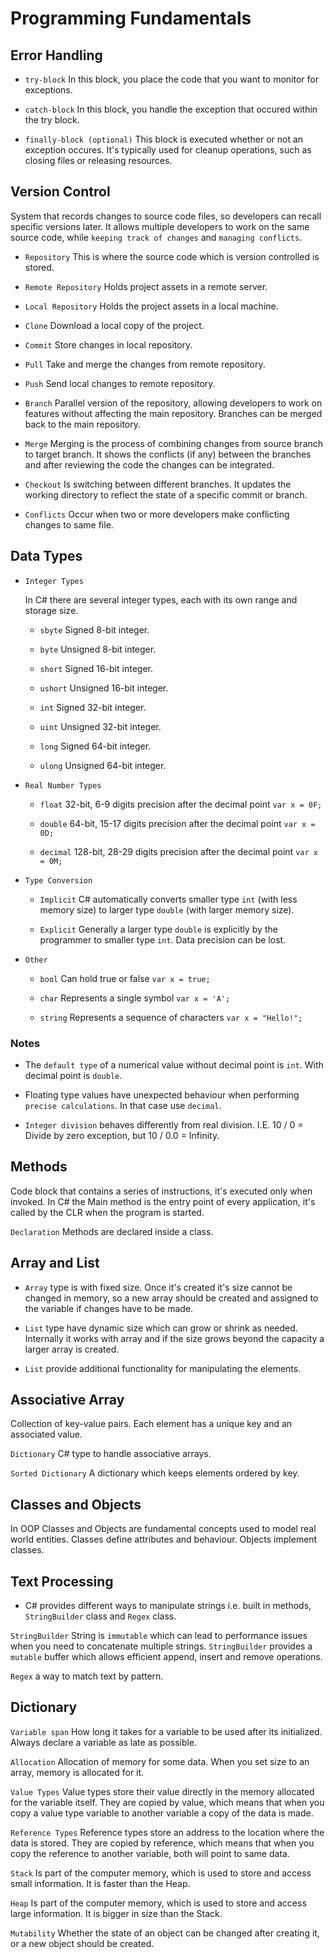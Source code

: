 # Programming Fundamentals

## Error Handling

- `try-block` In this block, you place the code that you want to monitor for
exceptions.

- `catch-block` In this block, you handle the exception that occured within the
try block.

- `finally-block (optional)` This block is executed whether or not an exception
occures. It's typically used for cleanup operations, such as closing files or
releasing resources.

## Version Control

System that records changes to source code files, so developers can recall
specific versions later. It allows multiple developers to work on the same
source code, while `keeping track of changes` and `managing conflicts`.

- `Repository` This is where the source code which is version controlled is
stored.

- `Remote Repository` Holds project assets in a remote server.

- `Local Repository` Holds the project assets in a local machine.

- `Clone` Download a local copy of the project.

- `Commit` Store changes in local repository.

- `Pull` Take and merge the changes from remote repository.

- `Push` Send local changes to remote repository.

- `Branch` Parallel version of the repository, allowing developers to work on
features without affecting the main repository. Branches can be merged back to
the main repository.

- `Merge` Merging is the process of combining changes from source branch to
target branch. It shows the conflicts (if any) between the branches and after
reviewing the code the changes can be integrated.

- `Checkout` Is switching between different branches. It updates the working
directory to reflect the state of a specific commit or branch.

- `Conflicts` Occur when two or more developers make conflicting changes to same
file.

## Data Types

- `Integer Types`

    In C# there are several integer types, each with its own range and storage size.

    - `sbyte` Signed 8-bit integer.

    - `byte` Unsigned 8-bit integer.

    - `short` Signed 16-bit integer.

    - `ushort` Unsigned 16-bit integer.

    - `int` Signed 32-bit integer.

    - `uint` Unsigned 32-bit integer.

    - `long` Signed 64-bit integer.

    - `ulong` Unsigned 64-bit integer.

- `Real Number Types`

    - `float` 32-bit, 6-9 digits precision after the decimal point `var x = 0F;`

    - `double` 64-bit, 15-17 digits precision after the decimal point `var x = 0D;`

    - `decimal` 128-bit, 28-29 digits precision after the decimal point `var x = 0M;`

- `Type Conversion`

    - `Implicit` C# automatically converts smaller type `int` (with less memory
    size) to larger type `double` (with larger memory size).

    - `Explicit` Generally a larger type `double` is explicitly by the
    programmer to smaller type `int`. Data precision can be lost.

- `Other`

    - `bool` Can hold true or false `var x = true;`

    - `char` Represents a single symbol `var x = 'A';`

    - `string` Represents a sequence of characters `var x = "Hello!";`

### Notes

- The `default type` of a numerical value without decimal point is `int`.
With decimal point is `double`.

-  Floating type values have unexpected behaviour when performing
`precise calculations`. In that case use `decimal`.

- `Integer division` behaves differently from real division. I.E. 10 / 0 =
Divide by zero exception, but 10 / 0.0 = Infinity.

## Methods

Code block that contains a series of instructions, it's executed only when 
invoked. In C# the Main method is the entry point of every application, it's
called by the CLR when the program is started.

`Declaration` Methods are declared inside a class.

## Array and List

- `Array` type is with fixed size. Once it's created it's size cannot be
changed in memory, so a new array should be created and assigned to the variable
if changes have to be made.

- `List` type have dynamic size which can grow or shrink as needed.
Internally it works with array and if the size grows beyond the capacity a
larger array is created.

- `List` provide additional functionality for manipulating the elements.

## Associative Array

Collection of key-value pairs. Each element has a unique key and an associated
value.

`Dictionary` C# type to handle associative arrays.

`Sorted Dictionary` A dictionary which keeps elements ordered by key.

## Classes and Objects

In OOP Classes and Objects are fundamental concepts used to model real world
entities. Classes define attributes and behaviour. Objects implement classes.

## Text Processing

- C# provides different ways to manipulate strings i.e. built in methods,
`StringBuilder` class and `Regex` class.

`StringBuilder` String is `immutable` which can lead to performance issues
when you need to concatenate multiple strings. `StringBuilder` provides a
`mutable` buffer which allows efficient append, insert and remove operations.

`Regex` a way to match text by pattern.

## Dictionary

`Variable span` How long it takes for a variable to be used after its
initialized. Always declare a variable as late as possible.

`Allocation` Allocation of memory for some data. When you set size to an
array, memory is allocated for it.

`Value Types` Value types store their value directly in the memory allocated
for the variable itself. They are copied by value, which means that when you
copy a value type variable to another variable a copy of the data is made.

`Reference Types` Reference types store an address to the location where the
data is stored. They are copied by reference, which means that when you copy the
reference to another variable, both will point to same data.

`Stack` Is part of the computer memory, which is used to store and access
small information. It is faster than the Heap.

`Heap` Is part of the computer memory, which is used to store and access
large information. It is bigger in size than the Stack.

`Mutability` Whether the state of an object can be changed after creating it,
or a new object should be created.
